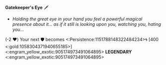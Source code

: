 **Gatekeeper's Eye** :dagger:  
- *Holding the great eye in your hand you feel a powerful magical presence about it... as if it still is looking upon you, watching you, hating you...*

(-2 :heart:) Your next :shield: becomes <:Persistence:1151788148322484234>:cyclone: [400 <:gold:1058304371940655185>]
<:engram_yellow_exotic:905174973491064895> __LEGENDARY__ <:engram_yellow_exotic:905174973491064895>

